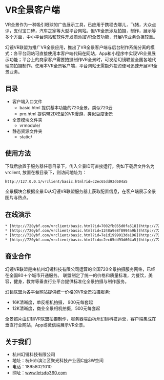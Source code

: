 # VR全景客户端

VR全景作为一种吸引眼球的广告展示工具，已应用于携程去哪儿，飞猪，大众点评，支付宝口碑，汽车之家等大型平台网站。但VR全景涉及拍摄，制作，展示等多个方面，中小平台网站和软件开发商添加VR全景功能，开展VR业务负担较重。

幻镜VR联盟为推广VR全景应用，推出了VR全景客户端与后台制作系统分离的模式：各平台网站可直接使用本客户端代码在网站，App和小程序中实现VR全景展示功能；平台上的商家客户需要拍摄制作VR全景时，可发给幻镜联盟全国各地代理商拍摄制作。使用本VR全景客户端，平台网站无需额外投资便可迅速开展VR全景业务。



## 目录

* 客户端入口文件
  * basic.html     提供基本功能的720全景，类似720云
  * pro.html       提供带2D模型的VR漫游，类似百度街景
* 全景模块文件夹
  * vrmodule/
* 静态资源文件夹
  * static/

## 使用方法

下载后放置于服务器任意目录下，传入全景ID可直接运行。例如下载后文件名为vrclient, 放置在根目录下，则访问地址为：

```xml
http://127.0.0.1/vrclient/basic.html?id=c2ec65dd93d604a5
```

全景模块会根据全景ID从幻镜VR联盟服务器上获取配置信息，在客户端展示全景图片与热点。



## 在线演示


```xml
* [http://720ybf.com/vrclient/basic.html?id=7002fb055d0fa518](http://720ybf.com/vrclient/basic.html?id=7002fb055d0fa518)
* [http://720ybf.com/vrclient/basic.html?id=1248a9e8f8994a9b](http://720ybf.com/vrclient/basic.html?id=1248a9e8f8994a9b)
* [http://720ybf.com/vrclient/basic.html?id=7e1d1999913da196](http://720ybf.com/vrclient/basic.html?id=7e1d1999913da196)
* [http://720ybf.com/vrclient/basic.html?id=c2ec65dd93d604a5](http://720ybf.com/vrclient/basic.html?id=c2ec65dd93d604a5)
```



## 商业合作

幻镜VR联盟是由杭州幻镜科技有限公司运营的全国720全景拍摄服务网络，已经在全国80＋个城市开通服务。
联盟制定了统一的价格和质量标准，为餐饮，美容，健身，教育等垂直行业平台提供标准化全景拍摄与制作服务。

幻镜联盟为各平台网站提供统一价格的VR全景拍摄服务:
  - 16K清晰度，单反相机拍摄， 900元每套起
  - 12K清晰度，商业全景相机拍摄，500元每套起

全景照片由幻镜VR联盟拍摄制作，服务器端由杭州幻镜科技运营，客户端集成在垂直行业网站，App或微信端展示VR全景。

## 关于我们

  - 杭州幻镜科技有限公司
  - 地址：杭州市滨江区聚光科技产业园C座3W空间
  - 电话：18958021010
  - 网址：www.letsdo360.com

